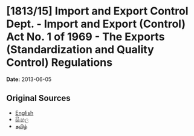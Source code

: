 # [1813/15] Import and Export Control Dept. - Import and Export (Control) Act No. 1 of 1969 - The Exports (Standardization and Quality Control) Regulations

**Date:** 2013-06-05

## Original Sources

- [English](https://documents.gov.lk/view/extra-gazettes/2013/6/1813-15_E.pdf)
- [සිංහල](https://documents.gov.lk/view/extra-gazettes/2013/6/1813-15_S.pdf)
- [தமிழ்](https://documents.gov.lk/view/extra-gazettes/2013/6/1813-15_T.pdf)
